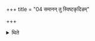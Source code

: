 +++
title = "04 समानन् तु स्विष्टकृदिडम्"

+++

<details><summary>थिते</summary>

4. The Sviṣṭakr̥t and Iḍā-rites (for both the offering of animal-sacrificial bread and the breads) are however the same (common). 
</details>
